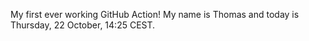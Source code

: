 My first ever working GitHub Action!
My name is Thomas and today is Thursday, 22 October, 14:25 CEST. 
